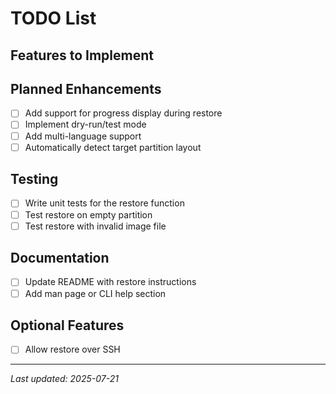 # TODO List

## Features to Implement


## Planned Enhancements

- [ ] Add support for progress display during restore
- [ ] Implement dry-run/test mode
- [ ] Add multi-language support
- [ ] Automatically detect target partition layout

## Testing

- [ ] Write unit tests for the restore function
- [ ] Test restore on empty partition
- [ ] Test restore with invalid image file

## Documentation

- [ ] Update README with restore instructions
- [ ] Add man page or CLI help section

## Optional Features

- [ ] Allow restore over SSH

---

_Last updated: 2025-07-21_

